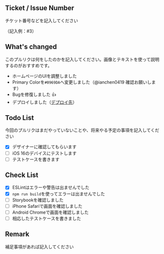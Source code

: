 ## Ticket / Issue Number

チケット番号などを記入してください

（記入例：#3）

## What's changed

このプルリクは何をしたのかを記入してください。画像とテキストを使って説明するのがおすすめです。

* ホームページのUIを調整しました
* Primary Colorを`#0969DA`へ変更しました（@ianchen0419 確認お願いします）
* Bugを修復しました :+1:
* デプロイしました（[デプロイ先](https://pages.github.com/)）

## Todo List

今回のプルリクはまだやっていないことや、将来やる予定の事項を記入してください

- [x] デザイナーに確認してもらいます
- [ ] iOS 16のデバイスにテストします
- [ ] テストケースを書きます

## Check List

- [x] ESLintはエラーや警告は出ませんでした
- [x] `npm run build`を使ってエラーは出ませんでした
- [ ] Storybookを確認しました
- [ ] iPhone Safariで画面を確認しました
- [ ] Android Chromeで画面を確認しました
- [ ] 相応したテストケースを書きました

## Remark

補足事項があれば記入してください